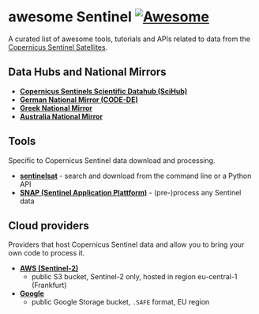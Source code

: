 # awesome Sentinel [![Awesome](https://cdn.rawgit.com/sindresorhus/awesome/d7305f38d29fed78fa85652e3a63e154dd8e8829/media/badge.svg)](https://github.com/sindresorhus/awesome)

A curated list of awesome tools, tutorials and APIs related to data from the [Copernicus Sentinel Satellites](http://www.copernicus.eu/main/sentinels).

## Data Hubs and National Mirrors

- [**Copernicus Sentinels Scientific Datahub (SciHub)**](https://scihub.copernicus.eu/)
- [**German National Mirror (CODE-DE)**](https://code-de.org/)
- [**Greek National Mirror**](https://sentinels.space.noa.gr/)
- [**Australia National Mirror**](http://www.copernicus.gov.au/)

## Tools
Specific to Copernicus Sentinel data download and processing.

- [**sentinelsat**](https://github.com/ibamacsr/sentinelsat) - search and download from the command line or a Python API
- [**SNAP (Sentinel Application Plattform)**](http://step.esa.int/main/toolboxes/snap/) - (pre-)process any Sentinel data

## Cloud providers
Providers that host Copernicus Sentinel data and allow you to bring your own code to process it.
- [**AWS (Sentinel-2)**](http://sentinel-pds.s3-website.eu-central-1.amazonaws.com/)
  - public S3 bucket, Sentinel-2 only, hosted in region eu-central-1 (Frankfurt)
- [**Google**](https://console.cloud.google.com/storage/browser/gcp-public-data-sentinel-2/?pli=1)
  - public Google Storage bucket, `.SAFE` format, EU region

